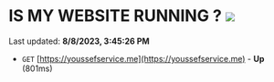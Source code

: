 # IS MY WEBSITE RUNNING ? [![](https://img.shields.io/static/v1?label=Sponsor&message=%E2%9D%A4&logo=GitHub&color=%23fe8e86)](https://github.com/sponsors/<username>)

Last updated: **8/8/2023, 3:45:26 PM**

- `GET` [https://youssefservice.me](https://youssefservice.me) - **Up** (801ms)
